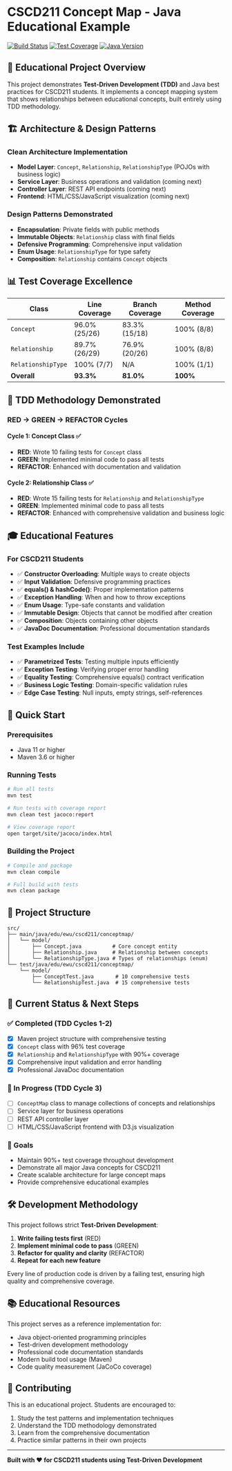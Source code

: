 # CSCD211 Concept Map - Java Educational Example

[![Build Status](https://img.shields.io/badge/build-passing-brightgreen)](https://github.com/jdoner02/atomic-knowledge-database-system)
[![Test Coverage](https://img.shields.io/badge/coverage-93%25-brightgreen)](target/site/jacoco/index.html)
[![Java Version](https://img.shields.io/badge/java-11-blue)](https://adoptopenjdk.net/)

## 🎯 Educational Project Overview

This project demonstrates **Test-Driven Development (TDD)** and Java best practices for CSCD211 students. It implements a concept mapping system that shows relationships between educational concepts, built entirely using TDD methodology.

## 🏗️ Architecture & Design Patterns

### Clean Architecture Implementation
- **Model Layer**: `Concept`, `Relationship`, `RelationshipType` (POJOs with business logic)
- **Service Layer**: Business operations and validation (coming next)
- **Controller Layer**: REST API endpoints (coming next)
- **Frontend**: HTML/CSS/JavaScript visualization (coming next)

### Design Patterns Demonstrated
- **Encapsulation**: Private fields with public methods
- **Immutable Objects**: `Relationship` class with final fields
- **Defensive Programming**: Comprehensive input validation
- **Enum Usage**: `RelationshipType` for type safety
- **Composition**: `Relationship` contains `Concept` objects

## 📊 Test Coverage Excellence

| Class | Line Coverage | Branch Coverage | Method Coverage |
|-------|--------------|-----------------|-----------------|
| `Concept` | 96.0% (25/26) | 83.3% (15/18) | 100% (8/8) |
| `Relationship` | 89.7% (26/29) | 76.9% (20/26) | 100% (8/8) |
| `RelationshipType` | 100% (7/7) | N/A | 100% (1/1) |
| **Overall** | **93.3%** | **81.0%** | **100%** |

## 🧪 TDD Methodology Demonstrated

### RED → GREEN → REFACTOR Cycles

#### Cycle 1: Concept Class ✅
- **RED**: Wrote 10 failing tests for `Concept` class
- **GREEN**: Implemented minimal code to pass all tests
- **REFACTOR**: Enhanced with documentation and validation

#### Cycle 2: Relationship Class ✅
- **RED**: Wrote 15 failing tests for `Relationship` and `RelationshipType`
- **GREEN**: Implemented minimal code to pass all tests
- **REFACTOR**: Enhanced with comprehensive validation and business logic

## 🎓 Educational Features

### For CSCD211 Students
- ✅ **Constructor Overloading**: Multiple ways to create objects
- ✅ **Input Validation**: Defensive programming practices
- ✅ **equals() & hashCode()**: Proper implementation patterns
- ✅ **Exception Handling**: When and how to throw exceptions
- ✅ **Enum Usage**: Type-safe constants and validation
- ✅ **Immutable Design**: Objects that cannot be modified after creation
- ✅ **Composition**: Objects containing other objects
- ✅ **JavaDoc Documentation**: Professional documentation standards

### Test Examples Include
- ✅ **Parametrized Tests**: Testing multiple inputs efficiently
- ✅ **Exception Testing**: Verifying proper error handling
- ✅ **Equality Testing**: Comprehensive equals() contract verification
- ✅ **Business Logic Testing**: Domain-specific validation rules
- ✅ **Edge Case Testing**: Null inputs, empty strings, self-references

## 🚀 Quick Start

### Prerequisites
- Java 11 or higher
- Maven 3.6 or higher

### Running Tests
```bash
# Run all tests
mvn test

# Run tests with coverage report
mvn clean test jacoco:report

# View coverage report
open target/site/jacoco/index.html
```

### Building the Project
```bash
# Compile and package
mvn clean compile

# Full build with tests
mvn clean package
```

## 📁 Project Structure

```
src/
├── main/java/edu/ewu/cscd211/conceptmap/
│   └── model/
│       ├── Concept.java          # Core concept entity
│       ├── Relationship.java     # Relationship between concepts
│       └── RelationshipType.java # Types of relationships (enum)
└── test/java/edu/ewu/cscd211/conceptmap/
    └── model/
        ├── ConceptTest.java       # 10 comprehensive tests
        └── RelationshipTest.java  # 15 comprehensive tests
```

## 🎯 Current Status & Next Steps

### ✅ Completed (TDD Cycles 1-2)
- [x] Maven project structure with comprehensive testing
- [x] `Concept` class with 96% test coverage
- [x] `Relationship` and `RelationshipType` with 90%+ coverage
- [x] Comprehensive input validation and error handling
- [x] Professional JavaDoc documentation

### 🔄 In Progress (TDD Cycle 3)
- [ ] `ConceptMap` class to manage collections of concepts and relationships
- [ ] Service layer for business operations
- [ ] REST API controller layer
- [ ] HTML/CSS/JavaScript frontend with D3.js visualization

### 🎯 Goals
- Maintain 90%+ test coverage throughout development
- Demonstrate all major Java concepts for CSCD211
- Create scalable architecture for large concept maps
- Provide comprehensive educational examples

## 🛠️ Development Methodology

This project follows strict **Test-Driven Development**:

1. **Write failing tests first** (RED)
2. **Implement minimal code to pass** (GREEN)
3. **Refactor for quality and clarity** (REFACTOR)
4. **Repeat for each new feature**

Every line of production code is driven by a failing test, ensuring high quality and comprehensive coverage.

## 📚 Educational Resources

This project serves as a reference implementation for:
- Java object-oriented programming principles
- Test-driven development methodology
- Professional code documentation standards
- Modern build tool usage (Maven)
- Code quality measurement (JaCoCo coverage)

## 🤝 Contributing

This is an educational project. Students are encouraged to:
1. Study the test patterns and implementation techniques
2. Understand the TDD methodology demonstrated
3. Learn from the comprehensive documentation
4. Practice similar patterns in their own projects

---

**Built with ❤️ for CSCD211 students using Test-Driven Development**
